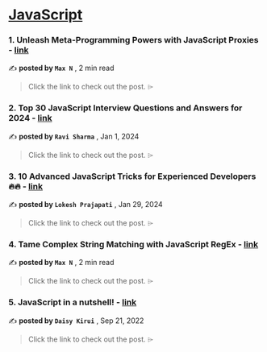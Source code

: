 
<h1><a href=https://medium.com/tag/javascript-development/recommended target="_blank" rel="noopener noreferrer">JavaScript</a></h1>
<h3>1. Unleash Meta-Programming Powers with JavaScript Proxies - <a href=https://medium.com/gitconnected/unleash-meta-programming-powers-with-javascript-proxies-30ace2d1fe1f?source=tag_recommended_feed---------0-84----------javascript_development----------a834f8fb_11f6_4e8d_a395_4e9789a1e431------- target="_blank" rel="noopener noreferrer">link</a></h3>

✍️ **posted by `Max N`** <date> , 2 min read</date>

<blockquote>Click the link to check out the post. ⌲</blockquote>

<h3>2. Top 30 JavaScript Interview Questions and Answers for 2024 - <a href=https://medium.com/@javascriptcentric/top-30-javascript-interview-questions-and-answers-for-2024-7f1e2d1d0638?source=tag_recommended_feed---------1-107----------javascript_development----------a834f8fb_11f6_4e8d_a395_4e9789a1e431------- target="_blank" rel="noopener noreferrer">link</a></h3>

✍️ **posted by `Ravi Sharma`** <date> , Jan 1, 2024</date>

<blockquote>Click the link to check out the post. ⌲</blockquote>

<h3>3. 10 Advanced JavaScript Tricks for Experienced Developers 🔥🔥 - <a href=https://medium.com/@lokesh-prajapati/10-advanced-javascript-tricks-for-experienced-developers-8afb44b24427?source=tag_recommended_feed---------2-85----------javascript_development----------a834f8fb_11f6_4e8d_a395_4e9789a1e431------- target="_blank" rel="noopener noreferrer">link</a></h3>

✍️ **posted by `Lokesh Prajapati`** <date> , Jan 29, 2024</date>

<blockquote>Click the link to check out the post. ⌲</blockquote>

<h3>4. Tame Complex String Matching with JavaScript RegEx - <a href=https://medium.com/javascript-in-plain-english/tame-complex-string-matching-with-javascript-regex-07fb8d16b8b0?source=tag_recommended_feed---------3-84----------javascript_development----------a834f8fb_11f6_4e8d_a395_4e9789a1e431------- target="_blank" rel="noopener noreferrer">link</a></h3>

✍️ **posted by `Max N`** <date> , 2 min read</date>

<blockquote>Click the link to check out the post. ⌲</blockquote>

<h3>5. JavaScript in a nutshell! - <a href=https://medium.com/@daisykirui/javascript-in-a-nutshell-669dab5b6e78?source=tag_recommended_feed---------4-107----------javascript_development----------a834f8fb_11f6_4e8d_a395_4e9789a1e431------- target="_blank" rel="noopener noreferrer">link</a></h3>

✍️ **posted by `Daisy Kirui`** <date> , Sep 21, 2022</date>

<blockquote>Click the link to check out the post. ⌲</blockquote>

